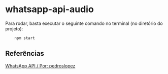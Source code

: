 # whatsapp-api-audio

Para rodar, basta executar o seguinte comando no terminal (no diretório do projeto):

        npm start

## Referências

[WhatsApp API / Por: pedroslopez](https://github.com/pedroslopez/whatsapp-web.js/tree/main)
